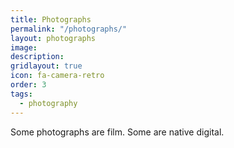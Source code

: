 ```yaml
---
title: Photographs
permalink: "/photographs/"
layout: photographs
image:
description:
gridlayout: true
icon: fa-camera-retro
order: 3
tags:
  - photography
---
```


Some photographs are film. Some are native digital.
